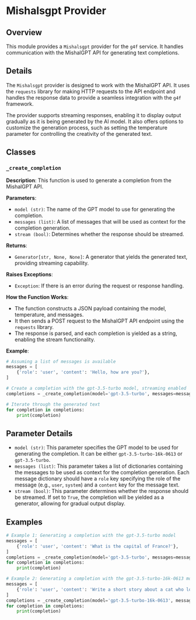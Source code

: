# Mishalsgpt Provider

## Overview

This module provides a `Mishalsgpt` provider for the `g4f` service. It handles communication with the MishalGPT API for generating text completions.

## Details

The `Mishalsgpt` provider is designed to work with the MishalGPT API. It uses the `requests` library for making HTTP requests to the API endpoint and handles the response data to provide a seamless integration with the `g4f` framework.

The provider supports streaming responses, enabling it to display output gradually as it is being generated by the AI model. It also offers options to customize the generation process, such as setting the temperature parameter for controlling the creativity of the generated text.

## Classes

### `_create_completion` 

**Description**: This function is used to generate a completion from the MishalGPT API. 

**Parameters**:

- `model (str)`: The name of the GPT model to use for generating the completion.
- `messages (list)`: A list of messages that will be used as context for the completion generation.
- `stream (bool)`:  Determines whether the response should be streamed.

**Returns**:

- `Generator[str, None, None]`: A generator that yields the generated text, providing streaming capability.

**Raises Exceptions**:

- `Exception`: If there is an error during the request or response handling.


**How the Function Works**:
-  The function constructs a JSON payload containing the model, temperature, and messages.
-  It then sends a POST request to the MishalGPT API endpoint using the `requests` library.
-  The response is parsed, and each completion is yielded as a string, enabling the stream functionality.


**Example**:

```python
# Assuming a list of messages is available
messages = [
    {'role': 'user', 'content': 'Hello, how are you?'},
]

# Create a completion with the gpt-3.5-turbo model, streaming enabled
completions = _create_completion(model='gpt-3.5-turbo', messages=messages, stream=True)

# Iterate through the generated text
for completion in completions:
    print(completion)
```

## Parameter Details

- `model (str)`: This parameter specifies the GPT model to be used for generating the completion. It can be either `gpt-3.5-turbo-16k-0613` or `gpt-3.5-turbo`.
- `messages (list)`: This parameter takes a list of dictionaries containing the messages to be used as context for the completion generation. Each message dictionary should have a `role` key specifying the role of the message (e.g., `user`, `system`) and a `content` key for the message text.
- `stream (bool)`: This parameter determines whether the response should be streamed. If set to `True`, the completion will be yielded as a generator, allowing for gradual output display.

## Examples

```python
# Example 1: Generating a completion with the gpt-3.5-turbo model
messages = [
    {'role': 'user', 'content': 'What is the capital of France?'},
]
completions = _create_completion(model='gpt-3.5-turbo', messages=messages, stream=True)
for completion in completions:
    print(completion)

# Example 2: Generating a completion with the gpt-3.5-turbo-16k-0613 model, streaming enabled
messages = [
    {'role': 'user', 'content': 'Write a short story about a cat who loves to eat pizza.'},
]
completions = _create_completion(model='gpt-3.5-turbo-16k-0613', messages=messages, stream=True)
for completion in completions:
    print(completion)
```